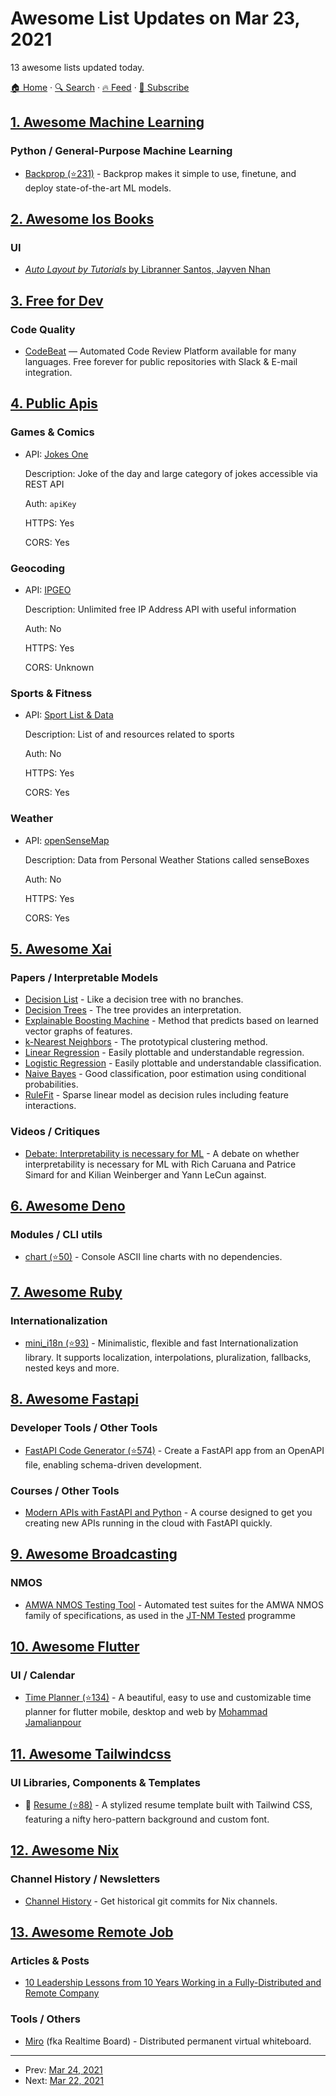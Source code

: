# Awesome List Updates on Mar 23, 2021

13 awesome lists updated today.

[🏠 Home](/README.md) · [🔍 Search](https://www.trackawesomelist.com/search/) · [🔥 Feed](https://www.trackawesomelist.com/rss.xml) · [📮 Subscribe](https://trackawesomelist.us17.list-manage.com/subscribe?u=d2f0117aa829c83a63ec63c2f&id=36a103854c)



## [1. Awesome Machine Learning](/content/josephmisiti/awesome-machine-learning/README.md)

### Python / General-Purpose Machine Learning

*   [Backprop (⭐231)](https://github.com/backprop-ai/backprop) - Backprop makes it simple to use, finetune, and deploy state-of-the-art ML models.

## [2. Awesome Ios Books](/content/bystritskiy/awesome-ios-books/README.md)

### UI

*   [*Auto Layout by Tutorials* by Libranner Santos, Jayven Nhan](https://www.raywenderlich.com/books/auto-layout-by-tutorials/v1.0)

## [3. Free for Dev](/content/ripienaar/free-for-dev/README.md)

### Code Quality

*   [CodeBeat](https://codebeat.co) — Automated Code Review Platform available for many languages. Free forever for public repositories with Slack & E-mail integration.

## [4. Public Apis](/content/public-apis/public-apis/README.md)

### Games & Comics

- API: [Jokes One](https://jokes.one/api/joke/)

  Description: Joke of the day and large category of jokes accessible via REST API

  Auth: `apiKey`

  HTTPS: Yes

  CORS: Yes



### Geocoding

- API: [IPGEO](https://api.techniknews.net/ipgeo/)

  Description: Unlimited free IP Address API with useful information

  Auth: No

  HTTPS: Yes

  CORS: Unknown



### Sports & Fitness

- API: [Sport List & Data](https://developers.decathlon.com/products/sports)

  Description: List of and resources related to sports

  Auth: No

  HTTPS: Yes

  CORS: Yes



### Weather

- API: [openSenseMap](https://api.opensensemap.org/)

  Description: Data from Personal Weather Stations called senseBoxes

  Auth: No

  HTTPS: Yes

  CORS: Yes



## [5. Awesome Xai](/content/altamiracorp/awesome-xai/README.md)

### Papers / Interpretable Models

*   [Decision List](https://christophm.github.io/interpretable-ml-book/rules.html) - Like a decision tree with no branches.
*   [Decision Trees](https://en.wikipedia.org/wiki/Decision_tree) - The tree provides an interpretation.
*   [Explainable Boosting Machine](https://www.youtube.com/watch?v=MREiHgHgl0k) - Method that predicts based on learned vector graphs of features.
*   [k-Nearest Neighbors](https://en.wikipedia.org/wiki/K-nearest_neighbors_algorithm) - The prototypical clustering method.
*   [Linear Regression](https://en.wikipedia.org/wiki/Linear_regression) - Easily plottable and understandable regression.
*   [Logistic Regression](https://en.wikipedia.org/wiki/Logistic_regression) - Easily plottable and understandable classification.
*   [Naive Bayes](https://en.wikipedia.org/wiki/Naive_Bayes_classifier) - Good classification, poor estimation using conditional probabilities.
*   [RuleFit](https://christophm.github.io/interpretable-ml-book/rulefit.html) - Sparse linear model as decision rules including feature interactions.

### Videos / Critiques

*   [Debate: Interpretability is necessary for ML](https://www.youtube.com/watch?v=93Xv8vJ2acI) - A debate on whether interpretability is necessary for ML with Rich Caruana and Patrice Simard for and Kilian Weinberger and Yann LeCun against.

## [6. Awesome Deno](/content/denolib/awesome-deno/README.md)

### Modules / CLI utils

*   [chart (⭐50)](https://github.com/maximousblk/chart) - Console ASCII line charts with no dependencies.

## [7. Awesome Ruby](/content/markets/awesome-ruby/README.md)

### Internationalization

*   [mini\_i18n (⭐93)](https://github.com/markets/mini_i18n) - Minimalistic, flexible and fast Internationalization library. It supports localization, interpolations, pluralization, fallbacks, nested keys and more.

## [8. Awesome Fastapi](/content/mjhea0/awesome-fastapi/README.md)

### Developer Tools / Other Tools

*   [FastAPI Code Generator (⭐574)](https://github.com/koxudaxi/fastapi-code-generator) - Create a FastAPI app from an OpenAPI file, enabling schema-driven development.

### Courses / Other Tools

*   [Modern APIs with FastAPI and Python](https://training.talkpython.fm/courses/getting-started-with-fastapi) - A course designed to get you creating new APIs running in the cloud with FastAPI quickly.

## [9. Awesome Broadcasting](/content/ebu/awesome-broadcasting/README.md)

### NMOS

*   [AMWA NMOS Testing Tool](https://specs.amwa.tv/nmos-testing) - Automated test suites for the AMWA NMOS family of specifications, as used in the [JT-NM Tested](https://jt-nm.org/jt-nm_tested/) programme

## [10. Awesome Flutter](/content/Solido/awesome-flutter/README.md)

### UI / Calendar

*   [Time Planner (⭐134)](https://github.com/Jamalianpour/time_planner) <!--stargazers:Jamalianpour/time_planner--> - A beautiful, easy to use and customizable time planner for flutter mobile, desktop and web by [Mohammad Jamalianpour](https://github.com/Jamalianpour)

## [11. Awesome Tailwindcss](/content/aniftyco/awesome-tailwindcss/README.md)

### UI Libraries, Components & Templates

*   📁 [Resume (⭐88)](https://github.com/Thomashighbaugh/resume) - A stylized resume template built with Tailwind CSS, featuring a nifty hero-pattern background and custom font.

## [12. Awesome Nix](/content/nix-community/awesome-nix/README.md)

### Channel History / Newsletters

*   [Channel History](https://channels.nix.gsc.io) - Get historical git commits for Nix channels.

## [13. Awesome Remote Job](/content/lukasz-madon/awesome-remote-job/README.md)

### Articles & Posts

*   [10 Leadership Lessons from 10 Years Working in a Fully-Distributed and Remote Company](https://whenihavetime.com/2020/07/09/10-leadership-lessons-from-10-years-working-remotely/)

### Tools / Others

*   [Miro](https://miro.com) (fka Realtime Board) - Distributed permanent virtual whiteboard.

---

- Prev: [Mar 24, 2021](/content/2021/03/24/README.md)
- Next: [Mar 22, 2021](/content/2021/03/22/README.md)